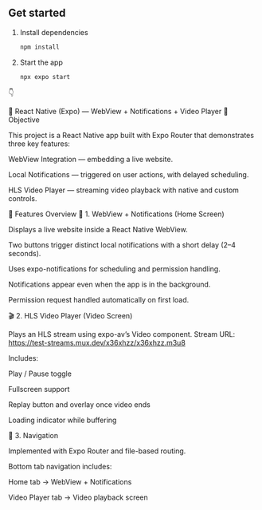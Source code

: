 ## Get started

1. Install dependencies

   ```bash
   npm install
   ```

2. Start the app

   ```bash
   npx expo start
   ```


👇

📱 React Native (Expo) — WebView + Notifications + Video Player
🎯 Objective

This project is a React Native app built with Expo Router that demonstrates three key features:

WebView Integration — embedding a live website.

Local Notifications — triggered on user actions, with delayed scheduling.

HLS Video Player — streaming video playback with native and custom controls.

🧠 Features Overview
🧩 1. WebView + Notifications (Home Screen)

Displays a live website inside a React Native WebView.

Two buttons trigger distinct local notifications with a short delay (2–4 seconds).

Uses expo-notifications for scheduling and permission handling.

Notifications appear even when the app is in the background.

Permission request handled automatically on first load.

🎬 2. HLS Video Player (Video Screen)

Plays an HLS stream using expo-av’s Video component.
Stream URL:
https://test-streams.mux.dev/x36xhzz/x36xhzz.m3u8

Includes:

Play / Pause toggle

Fullscreen support

Replay button and overlay once video ends

Loading indicator while buffering

🔀 3. Navigation

Implemented with Expo Router and file-based routing.

Bottom tab navigation includes:

Home tab → WebView + Notifications

Video Player tab → Video playback screen